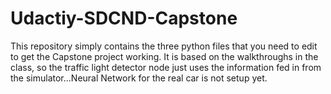 # Udactiy-SDCND-Capstone

This repository simply contains the three python files that you need to edit to get the Capstone project working. 
It is based on the walkthroughs in the class, so the traffic light detector node just uses the information fed in
from the simulator...Neural Network for the real car is not setup yet. 
